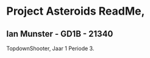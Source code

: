 Project Asteroids ReadMe,
==================================
Ian Munster - GD1B - 21340
----------------------------------

TopdownShooter, Jaar 1 Periode 3.

